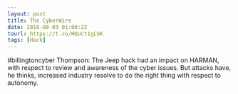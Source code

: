 ```yaml
---
layout: post
title: The CyberWire
date: 2018-08-03 01:00:22
tourl: https://t.co/HQuCt1gLbK
tags: [Hack]
---
```

#billingtoncyber Thompson: The Jeep hack had an impact on HARMAN, with respect to review and awareness of the cyber issues. But attacks have, he thinks, increased industry resolve to do the right thing with respect to autonomy.